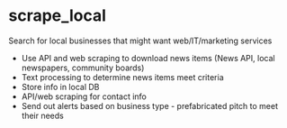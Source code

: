 # scrape_local
Search for local businesses that might want web/IT/marketing services

- Use API and web scraping to download news items (News API, local newspapers, community boards)
- Text processing to determine news items meet criteria
- Store info in local DB
- API/web scraping for contact info
- Send out alerts based on business type - prefabricated pitch to meet their needs